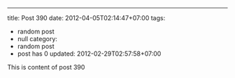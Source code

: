 ---
title: Post 390
date: 2012-04-05T02:14:47+07:00
tags:
  - random post
  - null
category:
  - random post
  - post has 0
updated: 2012-02-29T02:57:58+07:00

This is content of post 390